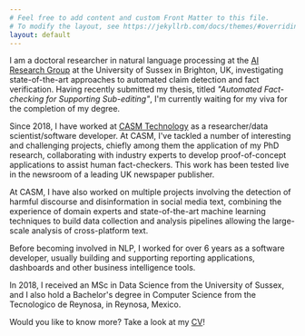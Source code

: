 ```yaml
---
# Feel free to add content and custom Front Matter to this file.
# To modify the layout, see https://jekyllrb.com/docs/themes/#overriding-theme-defaults
layout: default
---
```


I am a doctoral researcher in natural language processing at the [AI Research Group](https://www.sussex.ac.uk/research/centres/ai-research-group/) at the University of Sussex in Brighton, UK, investigating state-of-the-art approaches to automated claim detection and fact verification. Having recently submitted my thesis, titled _"Automated Fact-checking for Supporting Sub-editing"_, I'm currently waiting for my viva for the completion of my degree. 

Since 2018, I have worked at [CASM Technology](https://www.casmtechnology.com/) as a researcher/data scientist/software developer. At CASM, I've tackled a number of interesting and challenging projects, chiefly among them the application of my PhD research, collaborating with industry experts to develop proof-of-concept applications to assist human fact-checkers. This work has been tested live in the newsroom of a leading UK newspaper publisher. 

At CASM, I have also worked on multiple projects involving the detection of harmful discourse and disinformation in social media text, combining the experience of domain experts and state-of-the-art machine learning techniques to build data collection and analysis pipelines allowing the large-scale analysis of cross-platform text. 

Before becoming involved in NLP, I worked for over 6 years as a software developer, usually building and supporting reporting applications, dashboards and other business intelligence tools.

In 2018, I received an MSc in Data Science from the University of Sussex, and I also hold a Bachelor's degree in Computer Science from the Tecnologico de Reynosa, in Reynosa, Mexico.

Would you like to know more? Take a look at my [CV](resume)!
